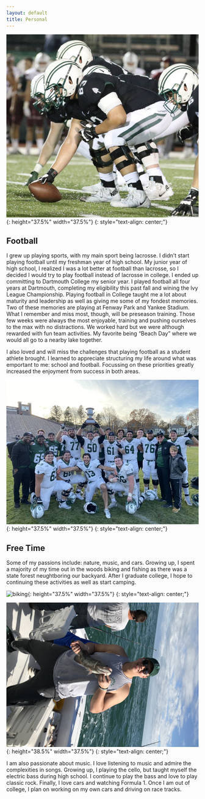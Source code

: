```yaml
---
layout: default
title: Personal
---
```


![colgate](/assets/img/colgate.jpg){:  height="37.5%" width="37.5%"}
{: style="text-align: center;"}

## Football
I grew up playing sports, with my main sport being lacrosse. I didn’t start playing football until my freshman year of high school. My junior year of high school, I realized I was a lot better at football than lacrosse, so I decided I would try to play football instead of lacrosse in college. I ended up committing to Dartmouth College my senior year. I played football all four years at Dartmouth, completing my eligibility this past fall and wining the Ivy League Championship. Playing football in College taught me a lot about maturity and leadership as well as giving me some of my fondest memories. Two of these memories are playing at Fenway Park and Yankee Stadium. What I remember and miss most, though, will be preseason training. Those few weeks were always the most enjoyable, training and pushing ourselves to the max with no distractions. We worked hard but we were although rewarded with fun team activities. My favorite being “Beach Day” where we would all go to a nearby lake together. 

I also loved and will miss the challenges that playing football as a student athlete brought. I learned to appreciate structuring my life around what was emportant to me: school and football. Focussing on these priorities greatly increased the enjoyment from success in both areas.

![championship](/assets/img/championship.JPG){:  height="37.5%" width="37.5%"}
{: style="text-align: center;"}

## Free Time
Some of my passions include: nature, music, and cars. Growing up, I spent a majority of my time out in the woods biking and fishing as there was a state forest neughtboring our backyard. After I graduate college, I hope to continuing these activities as well as start camping. 

![biking](/assets/img/biking.png){:  height="37.5%" width="37.5%"}
{: style="text-align: center;"}


![fishiing](/assets/img/fishing_rotated.JPG){:  height="38.5%" width="37.5%"}
{: style="text-align: center;"}

I am also passionate about music. I love listening to music and admire the complexities in songs. Growing up, I playing the cello, but taught myself the electric bass during high school. I continue to play the bass and love to play classic rock. Finally, I love cars and watching Formula 1. Once I am out of college, I plan on working on my own cars and driving on race tracks. 
